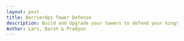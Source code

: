 ```yaml
---
layout: post
title: BarrierOps Tower Defense
description: Build and Upgrade your towers to defend your king!
Author: Lars, Darsh & Pradyun
---
```


